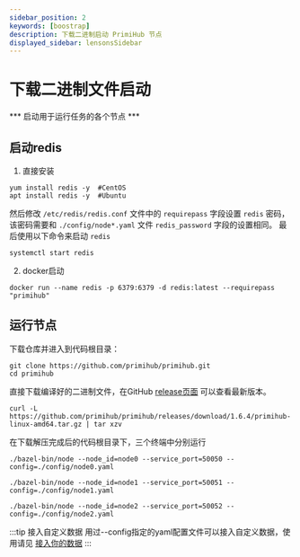 ```yaml
---
sidebar_position: 2
keywords: [boostrap]
description: 下载二进制启动 PrimiHub 节点
displayed_sidebar: lensonsSidebar
---
```


# 下载二进制文件启动

*** 启动用于运行任务的各个节点 *** 

## 启动redis

1. 直接安装
```
yum install redis -y  #CentOS
apt install redis -y  #Ubuntu
```
然后修改 `/etc/redis/redis.conf` 文件中的 `requirepass` 字段设置 `redis` 密码，该密码需要和 `./config/node*.yaml` 文件 `redis_password` 字段的设置相同。
最后使用以下命令来启动 `redis`
```
systemctl start redis
```
2. docker启动

```
docker run --name redis -p 6379:6379 -d redis:latest --requirepass "primihub"
```
 
<!-- ## 运行启动点（使用redis做数据集查找时该步骤可忽略）

您可以选择直接下载编译好的二进制文件：

```shell
curl -L https://github.com/primihub/simple-bootstrap-node/releases/download/v0.0.1/simple-bootstrap-node-darwin-amd64.tar.gz|tar xzv simple-bootstrap-node
./simple-bootstrap-node
```

或者是在源码基础上编译：

```shell
git clone https://github.com/primihub/simple-bootstrap-node.git && cd simple-bootstrap-node
go mod tidy
go run main.go
```

或直接使用docker运行启动节点
```shell
docker run --name bootstrap-node -d -p 4001:4001 primihub/simple-bootstrap-node:1.0
``` -->

## 运行节点

下载仓库并进入到代码根目录：

```shell
git clone https://github.com/primihub/primihub.git
cd primihub
```
直接下载编译好的二进制文件，在GitHub [release页面](https://github.com/primihub/primihub/releases) 可以查看最新版本。

```shell
curl -L https://github.com/primihub/primihub/releases/download/1.6.4/primihub-linux-amd64.tar.gz | tar xzv
```

在下载解压完成后的代码根目录下，三个终端中分别运行

```shell
./bazel-bin/node --node_id=node0 --service_port=50050 --config=./config/node0.yaml
```
```shell
./bazel-bin/node --node_id=node1 --service_port=50051 --config=./config/node1.yaml
```
```shell
./bazel-bin/node --node_id=node2 --service_port=50052 --config=./config/node2.yaml
```

:::tip 接入自定义数据
用过--config指定的yaml配置文件可以接入自定义数据，使用请见 [接入你的数据](./connect-datasource)
:::
